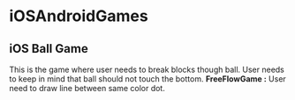 # iOSAndroidGames
## iOS Ball Game
This is the game where user needs to break blocks though ball. User needs to keep in mind that ball should not touch the bottom.
<b>FreeFlowGame :</b> User need to draw line between same color dot.
